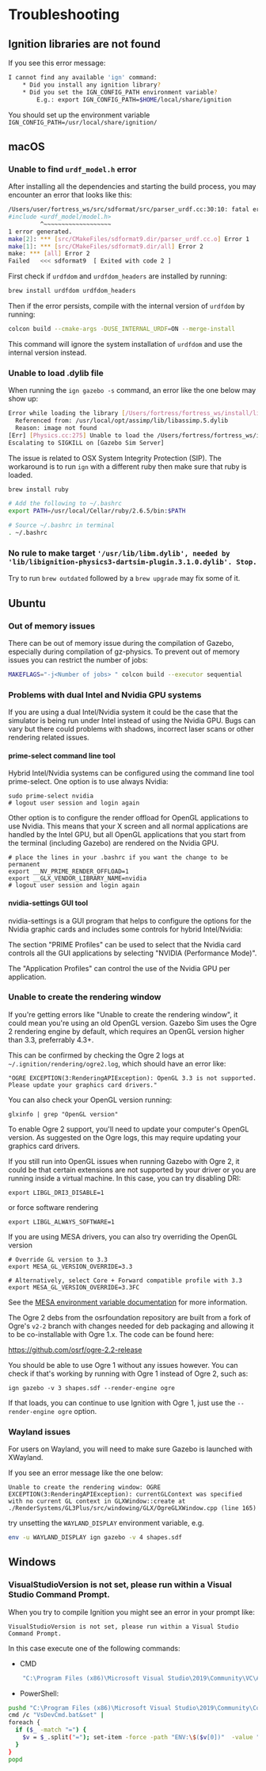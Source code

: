 # Troubleshooting


## Ignition libraries are not found
If you see this error message:

```bash
I cannot find any available 'ign' command:
	* Did you install any ignition library?
	* Did you set the IGN_CONFIG_PATH environment variable?
	    E.g.: export IGN_CONFIG_PATH=$HOME/local/share/ignition
```

You should set up the environment variable `IGN_CONFIG_PATH=/usr/local/share/ignition/`


## macOS

### Unable to find `urdf_model.h` error
After installing all the dependencies and starting the build process, you may encounter an error that looks like this:

```bash
/Users/user/fortress_ws/src/sdformat/src/parser_urdf.cc:30:10: fatal error: 'urdf_model/model.h' file not found
#include <urdf_model/model.h>
         ^~~~~~~~~~~~~~~~~~~~
1 error generated.
make[2]: *** [src/CMakeFiles/sdformat9.dir/parser_urdf.cc.o] Error 1
make[1]: *** [src/CMakeFiles/sdformat9.dir/all] Error 2
make: *** [all] Error 2
Failed   <<< sdformat9	[ Exited with code 2 ]
```

First check if `urdfdom` and `urdfdom_headers` are installed by running:

```bash
brew install urdfdom urdfdom_headers
```

Then if the error persists, compile with the internal version of `urdfdom` by running:

```bash
colcon build --cmake-args -DUSE_INTERNAL_URDF=ON --merge-install
```

This command will ignore the system installation of `urdfdom` and use the internal version instead.

### Unable to load .dylib file
When running the `ign gazebo -s` command, an error like the one below may show up:

```bash
Error while loading the library [/Users/fortress/fortress_ws/install/lib//libignition-physics2-dartsim-plugin.2.dylib]: dlopen(/Users/fortress/fortress_ws/install/lib//libignition-physics2-dartsim-plugin.2.dylib, 5): Library not loaded: @rpath/libIrrXML.dylib
  Referenced from: /usr/local/opt/assimp/lib/libassimp.5.dylib
  Reason: image not found
[Err] [Physics.cc:275] Unable to load the /Users/fortress/fortress_ws/install/lib//libignition-physics2-dartsim-plugin.2.dylib library.
Escalating to SIGKILL on [Gazebo Sim Server]
```

The issue is related to OSX System Integrity Protection (SIP). The workaround is to run `ign` with a different ruby then make sure that ruby is loaded.

```bash
brew install ruby

# Add the following to ~/.bashrc
export PATH=/usr/local/Cellar/ruby/2.6.5/bin:$PATH

# Source ~/.bashrc in terminal
. ~/.bashrc
```

### No rule to make target `'/usr/lib/libm.dylib', needed by 'lib/libignition-physics3-dartsim-plugin.3.1.0.dylib'. Stop.`
Try to run `brew outdated` followed by a `brew upgrade` may fix some of it.


## Ubuntu

### Out of memory issues

There can be out of memory issue during the compilation of Gazebo, especially during
compilation of gz-physics. To prevent out of memory issues you can restrict the number of jobs:

```bash
MAKEFLAGS="-j<Number of jobs> " colcon build --executor sequential
```

### Problems with dual Intel and Nvidia GPU systems

If you are using a dual Intel/Nvidia system it could be the case that the
simulator is being run under Intel instead of using the Nvidia GPU. Bugs can
vary but there could problems with shadows, incorrect laser scans or other
rendering related issues.

#### prime-select command line tool

Hybrid Intel/Nvidia systems can be configured using the command line tool prime-select.
One option is to use always Nvidia:

    sudo prime-select nvidia
    # logout user session and login again

Other option is to configure the render offload for OpenGL applications to use
Nvidia. This means that your X screen and all normal applications are handled
by the Intel GPU, but all OpenGL applications that you start from the terminal
(including Gazebo) are rendered on the Nvidia GPU.

    # place the lines in your .bashrc if you want the change to be permanent
    export __NV_PRIME_RENDER_OFFLOAD=1
    export __GLX_VENDOR_LIBRARY_NAME=nvidia
    # logout user session and login again

#### nvidia-settings GUI tool

nvidia-settings is a GUI program that helps to configure the options for the Nvidia
graphic cards and includes some controls for hybrid Intel/Nvidia:

The section "PRIME Profiles" can be used to select that the Nvidia card controls
all the GUI applications by selecting "NVIDIA (Performance Mode)".

The "Application Profiles" can control the use of the Nvidia GPU per application.

### Unable to create the rendering window

If you're getting errors like "Unable to create the rendering window", it could
mean you're using an old OpenGL version. Gazebo Sim uses the Ogre 2
rendering engine by default, which requires an OpenGL version higher than 3.3,
preferrably 4.3+.

This can be confirmed by checking the Ogre 2 logs at `~/.ignition/rendering/ogre2.log`,
which should have an error like:

    "OGRE EXCEPTION(3:RenderingAPIException): OpenGL 3.3 is not supported. Please update your graphics card drivers."

You can also check your OpenGL version running:

    glxinfo | grep "OpenGL version"

To enable Ogre 2 support, you'll need to update your computer's OpenGL version.
As suggested on the Ogre logs, this may require updating your graphics card
drivers.

If you still run into OpenGL issues when running Gazebo with Ogre 2, it could
be that certain extensions are not supported by your driver or you are running
inside a virtual machine. In this case, you can try disabling DRI:

    export LIBGL_DRI3_DISABLE=1

or force software rendering

    export LIBGL_ALWAYS_SOFTWARE=1

If you are using MESA drivers, you can also try overriding the OpenGL version

    # Override GL version to 3.3
    export MESA_GL_VERSION_OVERRIDE=3.3

    # Alternatively, select Core + Forward compatible profile with 3.3
    export MESA_GL_VERSION_OVERRIDE=3.3FC

See the [MESA environment variable documentation](https://docs.mesa3d.org/envvars.html#envvar-MESA_GL_VERSION_OVERRIDE)
for more information.

The Ogre 2 debs from the osrfoundation repository are built from a fork of
Ogre's `v2-2` branch with changes needed for deb packaging and allowing it to
be co-installable with Ogre 1.x. The code can be found here:

https://github.com/osrf/ogre-2.2-release

You should be able to use Ogre 1 without any issues however. You can check if
that's working by running with Ogre 1 instead of Ogre 2, such as:

    ign gazebo -v 3 shapes.sdf --render-engine ogre

If that loads, you can continue to use Ignition with Ogre 1, just use the
`--render-engine ogre` option.

### Wayland issues

For users on Wayland, you will need to make sure Gazebo is launched with
XWayland.

If you see an error message like the one below:

```
Unable to create the rendering window: OGRE EXCEPTION(3:RenderingAPIException): currentGLContext was specified with no current GL context in GLXWindow::create at ./RenderSystems/GL3Plus/src/windowing/GLX/OgreGLXWindow.cpp (line 165)
```

try unsetting the `WAYLAND_DISPLAY` environment variable, e.g.

```sh
env -u WAYLAND_DISPLAY ign gazebo -v 4 shapes.sdf
```

## Windows

### VisualStudioVersion is not set, please run within a Visual Studio Command Prompt.
When you try to compile Ignition you might see an error in your prompt like:

    VisualStudioVersion is not set, please run within a Visual Studio Command Prompt.

In this case execute one of the following commands:
 - CMD
```bash
    "C:\Program Files (x86)\Microsoft Visual Studio\2019\Community\VC\Auxiliary\Build\vcvarsall.bat" x86_amd64
```

 - PowerShell:
```bash
pushd "C:\Program Files (x86)\Microsoft Visual Studio\2019\Community\Common7\Tools"
cmd /c "VsDevCmd.bat&set" |
foreach {
  if ($_ -match "=") {
    $v = $_.split("="); set-item -force -path "ENV:\$($v[0])"  -value "$($v[1])"
  }
}
popd
```
